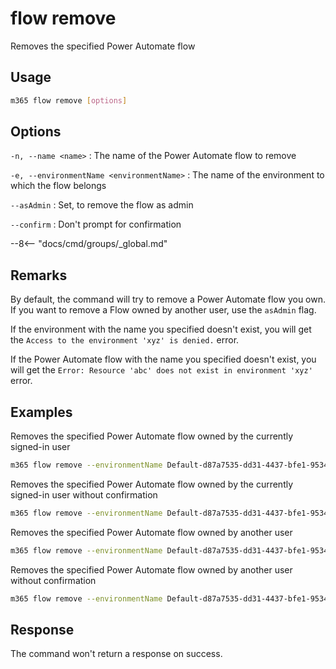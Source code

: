 # flow remove

Removes the specified Power Automate flow

## Usage

```sh
m365 flow remove [options]
```

## Options

`-n, --name <name>`
: The name of the Power Automate flow to remove

`-e, --environmentName <environmentName>`
: The name of the environment to which the flow belongs

`--asAdmin`
: Set, to remove the flow as admin

`--confirm`
: Don't prompt for confirmation

--8<-- "docs/cmd/groups/_global.md"

## Remarks

By default, the command will try to remove a Power Automate flow you own. If you want to remove a Flow owned by another user, use the `asAdmin` flag.

If the environment with the name you specified doesn't exist, you will get the `Access to the environment 'xyz' is denied.` error.

If the Power Automate flow with the name you specified doesn't exist, you will get the `Error: Resource 'abc' does not exist in environment 'xyz'` error.

## Examples

Removes the specified Power Automate flow owned by the currently signed-in user

```sh
m365 flow remove --environmentName Default-d87a7535-dd31-4437-bfe1-95340acd55c5 --name 3989cb59-ce1a-4a5c-bb78-257c5c39381d
```

Removes the specified Power Automate flow owned by the currently signed-in user without confirmation

```sh
m365 flow remove --environmentName Default-d87a7535-dd31-4437-bfe1-95340acd55c5 --name 3989cb59-ce1a-4a5c-bb78-257c5c39381d --confirm
```

Removes the specified Power Automate flow owned by another user

```sh
m365 flow remove --environmentName Default-d87a7535-dd31-4437-bfe1-95340acd55c5 --name 3989cb59-ce1a-4a5c-bb78-257c5c39381d --asAdmin
```

Removes the specified Power Automate flow owned by another user without confirmation

```sh
m365 flow remove --environmentName Default-d87a7535-dd31-4437-bfe1-95340acd55c5 --name 3989cb59-ce1a-4a5c-bb78-257c5c39381d --asAdmin --confirm
```

## Response

The command won't return a response on success.
